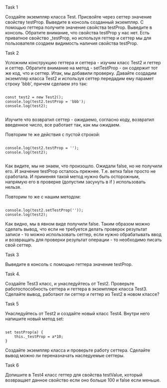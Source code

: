 Task 1

<p>Создайте экземпляр класса Test. Присвойте через сеттер значение свойству testProp. Выведите в консоль созданный
    экземпляр. С помощью геттера получите значение свойства testProp. Выведите в консоль. Обратите внимание, что
    свойства testProp у нас нет. Есть приватное свойство _testProp, но используя геттер и сеттер мы для пользователя
    создаем видимость наличия свойства testProp.</p>

Task 2

<p>Усложним конструкцию геттера и сеттера - изучим класс Test2 и геттер и сеттер. Обратите внимание на метод -
    setTestProp - он содержит тот же код, что и сеттер. Итак, мы добавили проверку. Давайте создадим экземпляр класса
    Test2 и используя сеттер передадим ему парамет строку 'bbb', причем сделаем это так:
</p>
<pre><code>
const test2 = new Test2();
console.log(test2.testProp = 'bbb'); 
console.log(test2);
 </code></pre>

<p>Изучите что возвратил сеттер - ожидаемо, согласно коду, возвратил введенное число, все работает так, как мы ожидаем.
</p>
<p>Повторим те же действия с пустой строкой:</p>
<pre><code>
console.log(test2.testProp = ''); 
console.log(test2);
 </code></pre>
<p>Как видите, мы не знаем, что произошло. Ожидали false, но не получили его. И значение testProp осталось прежнее. Т.е.
    ветка false просто не сработала. И применяя такой метод нужно быть осторожным, напрямую его в проверке (допустим
    засунуть в if ) использовать нельзя.</p>

<p>Повторим то же с нашим методом:</p>
<pre><code>
console.log(test2.setTestProp('')); 
console.log(test2);
</code></pre>
<p>Как видно, мы в явном виде получили false. Таким образом можно сделать вывод, что если не требуется делать проверок
    результат записи - то можно использовать сеттер, если нужно обрабатывать ввод и возвращать для проверки результат
    операции - то необходимо писать свой сеттер.</p>

Task 3

<p>Выведите в консоль с помощью геттера значение testProp.</p>

Task 4.

<p>Создайте Test3 класс, и унаследуйтесь от Test2. Проверьте работоспособность сеттера и геттера в экземпляре класса
    Test3. Сделайте вывод, работают ли сеттер и геттер из Test2 в новом классе?</p>

Task 5

<p>Унаследуйтесь от Test2 и создайте новый класс Test4. Внутри него напишите новый метод set:
</p>
<pre><code>
set testProp(a) {
    this._testProp = a*10;
}
</code></pre>
<p>Создайте экземпляр класса и проверьте работу сеттера. Сделайте вывод можно ли переназначать наследуемые сеттеры.</p>

Task 6

<p>Допишите в Test4 класс геттер для свойства testValue, который возвращает данное свойство если оно больше 100 и false
    если меньше.</p>
